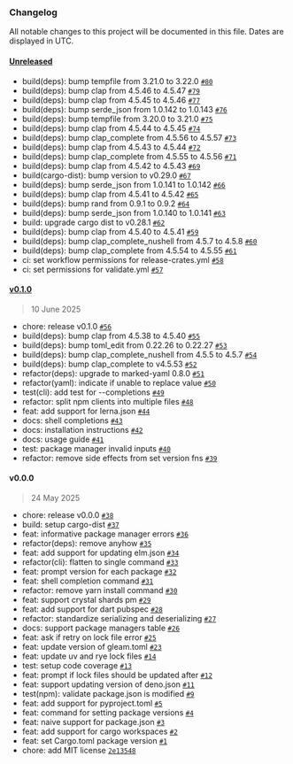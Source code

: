 ### Changelog

All notable changes to this project will be documented in this file. Dates are displayed in UTC.

#### [Unreleased](https://github.com/hougesen/opad/compare/v0.1.0...HEAD)

- build(deps): bump tempfile from 3.21.0 to 3.22.0 [`#80`](https://github.com/hougesen/opad/pull/80)
- build(deps): bump clap from 4.5.46 to 4.5.47 [`#79`](https://github.com/hougesen/opad/pull/79)
- build(deps): bump clap from 4.5.45 to 4.5.46 [`#77`](https://github.com/hougesen/opad/pull/77)
- build(deps): bump serde_json from 1.0.142 to 1.0.143 [`#76`](https://github.com/hougesen/opad/pull/76)
- build(deps): bump tempfile from 3.20.0 to 3.21.0 [`#75`](https://github.com/hougesen/opad/pull/75)
- build(deps): bump clap from 4.5.44 to 4.5.45 [`#74`](https://github.com/hougesen/opad/pull/74)
- build(deps): bump clap_complete from 4.5.56 to 4.5.57 [`#73`](https://github.com/hougesen/opad/pull/73)
- build(deps): bump clap from 4.5.43 to 4.5.44 [`#72`](https://github.com/hougesen/opad/pull/72)
- build(deps): bump clap_complete from 4.5.55 to 4.5.56 [`#71`](https://github.com/hougesen/opad/pull/71)
- build(deps): bump clap from 4.5.42 to 4.5.43 [`#69`](https://github.com/hougesen/opad/pull/69)
- build(cargo-dist): bump version to v0.29.0 [`#67`](https://github.com/hougesen/opad/pull/67)
- build(deps): bump serde_json from 1.0.141 to 1.0.142 [`#66`](https://github.com/hougesen/opad/pull/66)
- build(deps): bump clap from 4.5.41 to 4.5.42 [`#65`](https://github.com/hougesen/opad/pull/65)
- build(deps): bump rand from 0.9.1 to 0.9.2 [`#64`](https://github.com/hougesen/opad/pull/64)
- build(deps): bump serde_json from 1.0.140 to 1.0.141 [`#63`](https://github.com/hougesen/opad/pull/63)
- build: upgrade cargo dist to v0.28.1 [`#62`](https://github.com/hougesen/opad/pull/62)
- build(deps): bump clap from 4.5.40 to 4.5.41 [`#59`](https://github.com/hougesen/opad/pull/59)
- build(deps): bump clap_complete_nushell from 4.5.7 to 4.5.8 [`#60`](https://github.com/hougesen/opad/pull/60)
- build(deps): bump clap_complete from 4.5.54 to 4.5.55 [`#61`](https://github.com/hougesen/opad/pull/61)
- ci: set workflow permissions for release-crates.yml [`#58`](https://github.com/hougesen/opad/pull/58)
- ci: set permissions for validate.yml [`#57`](https://github.com/hougesen/opad/pull/57)

#### [v0.1.0](https://github.com/hougesen/opad/compare/v0.0.0...v0.1.0)

> 10 June 2025

- chore: release v0.1.0 [`#56`](https://github.com/hougesen/opad/pull/56)
- build(deps): bump clap from 4.5.38 to 4.5.40 [`#55`](https://github.com/hougesen/opad/pull/55)
- build(deps): bump toml_edit from 0.22.26 to 0.22.27 [`#53`](https://github.com/hougesen/opad/pull/53)
- build(deps): bump clap_complete_nushell from 4.5.5 to 4.5.7 [`#54`](https://github.com/hougesen/opad/pull/54)
- build(deps): bump clap_complete to v4.5.53 [`#52`](https://github.com/hougesen/opad/pull/52)
- refactor(deps): upgrade to marked-yaml 0.8.0 [`#51`](https://github.com/hougesen/opad/pull/51)
- refactor(yaml): indicate if unable to replace value [`#50`](https://github.com/hougesen/opad/pull/50)
- test(cli): add test for --completions [`#49`](https://github.com/hougesen/opad/pull/49)
- refactor: split npm clients into multiple files [`#48`](https://github.com/hougesen/opad/pull/48)
- feat: add support for lerna.json [`#44`](https://github.com/hougesen/opad/pull/44)
- docs: shell completions [`#43`](https://github.com/hougesen/opad/pull/43)
- docs: installation instructions [`#42`](https://github.com/hougesen/opad/pull/42)
- docs: usage guide [`#41`](https://github.com/hougesen/opad/pull/41)
- test: package manager invalid inputs [`#40`](https://github.com/hougesen/opad/pull/40)
- refactor: remove side effects from set version fns [`#39`](https://github.com/hougesen/opad/pull/39)

#### v0.0.0

> 24 May 2025

- chore: release v0.0.0 [`#38`](https://github.com/hougesen/opad/pull/38)
- build: setup cargo-dist [`#37`](https://github.com/hougesen/opad/pull/37)
- feat: informative package manager errors [`#36`](https://github.com/hougesen/opad/pull/36)
- refactor(deps): remove anyhow [`#35`](https://github.com/hougesen/opad/pull/35)
- feat: add support for updating elm.json [`#34`](https://github.com/hougesen/opad/pull/34)
- refactor(cli): flatten to single command [`#33`](https://github.com/hougesen/opad/pull/33)
- feat: prompt version for each package [`#32`](https://github.com/hougesen/opad/pull/32)
- feat: shell completion command [`#31`](https://github.com/hougesen/opad/pull/31)
- refactor: remove yarn install command [`#30`](https://github.com/hougesen/opad/pull/30)
- feat: support crystal shards pm [`#29`](https://github.com/hougesen/opad/pull/29)
- feat: add support for dart pubspec [`#28`](https://github.com/hougesen/opad/pull/28)
- refactor: standardize serializing and deserializing [`#27`](https://github.com/hougesen/opad/pull/27)
- docs: support package managers table [`#26`](https://github.com/hougesen/opad/pull/26)
- feat: ask if retry on lock file error [`#25`](https://github.com/hougesen/opad/pull/25)
- feat: update version of gleam.toml [`#23`](https://github.com/hougesen/opad/pull/23)
- feat: update uv and rye lock files [`#14`](https://github.com/hougesen/opad/pull/14)
- test: setup code coverage [`#13`](https://github.com/hougesen/opad/pull/13)
- feat: prompt if lock files should be updated after [`#12`](https://github.com/hougesen/opad/pull/12)
- feat: support updating version of deno.json [`#11`](https://github.com/hougesen/opad/pull/11)
- test(npm): validate package.json is modified [`#9`](https://github.com/hougesen/opad/pull/9)
- feat: add support for pyproject.toml [`#5`](https://github.com/hougesen/opad/pull/5)
- feat: command for setting package versions [`#4`](https://github.com/hougesen/opad/pull/4)
- feat: naive support for package.json [`#3`](https://github.com/hougesen/opad/pull/3)
- feat: add support for cargo workspaces [`#2`](https://github.com/hougesen/opad/pull/2)
- feat: set Cargo.toml package version [`#1`](https://github.com/hougesen/opad/pull/1)
- chore: add MIT license [`2e13548`](https://github.com/hougesen/opad/commit/2e135488b26dc50e6d90d362a06c3978933189d3)
